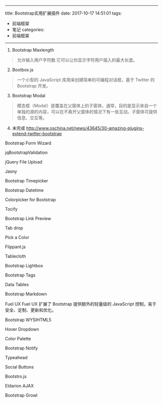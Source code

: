 
---
title: Bootstrap实用扩展插件 
date: 2017-10-17 14:51:01
tags:
- 前端框架 
- 笔记
categories: 
- 前端框架 
---


1. Bootstrap Maxlength 
> 允许输入用户字符数.它可以让你显示字符用户插入的最大长度。

2. Bootbox.js
> 一个小型的 JavaScript 库用来创建简单的可编程对话框，基于 Twitter 的 Bootstrap 开发。

3. Bootstrap Modal
> 模态框（Modal）是覆盖在父窗体上的子窗体。通常，目的是显示来自一个单独的源的内容，可以在不离开父窗体的情况下有一些互动。子窗体可提供信息、交互等。

4. 未完成
http://www.oschina.net/news/43645/30-amazing-plugins-extend-twitter-bootstrap

Bootstrap Form Wizard
 
jqBootstrapValidation
 
jQuery File Upload
 
Jasny
 
Bootstrap Timepicker
 
Bootstrap Datetime
 
Colorpicker for Bootstrap
 
Tocify
 
Bootstrap Link Preview
 
Tab drop
 
Pick a Color
 
Flippant.js
 
Tablecloth
 
Bootstrap Lightbox
 
Bootstrap Tags
 
Data Tables
 
Bootstrap Markdown
 
Fuel UX
Fuel UX 扩展了 Bootstrap 提供额外的轻量级的 JavaScript 控制，易于安全、定制、更新和优化。
 
Bootstrap WYSIHTML5
 
Hover Dropdown
 
Color Palette
 
Bootstrap Notify
 
Typeahead
 
Social Buttons
 
Bootstro.js
 
Eldarion AJAX
 
Bootstrap Growl